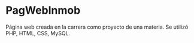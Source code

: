 # PagWebInmob
Página web creada en la carrera como proyecto de una materia.
Se utilizó PHP, HTML, CSS, MySQL.
